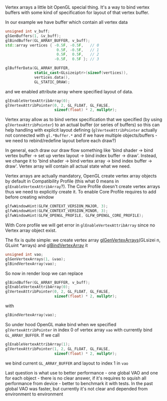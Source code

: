 Vertex arrays a little bit OpenGL special thing. It's a way to bind vertex buffers with some kind of specification for layout of that vertex buffer. 

In our example we have buffer which contain all vertex data 
```c++
unsigned int v_buff;
glGenBuffers(1, &v_buff);
glBindBuffer(GL_ARRAY_BUFFER, v_buff);
std::array vertices { -0.5F, -0.5F,   // 0
                       0.5F, -0.5F,   // 1
                       0.5F,  0.5F,   // 2
                      -0.5F,  0.5F }; // 3

glBufferData(GL_ARRAY_BUFFER, 
			 static_cast<GLsizeiptr>(sizeof(vertices)), 
			 vertices.data(),
             GL_STATIC_DRAW);
```

and we enabled attribute array where specified layout of data. 
```c++
glEnableVertexAttribArray(0);
glVertexAttribPointer(0, 2, GL_FLOAT, GL_FALSE, 
					  sizeof(float) * 2, nullptr);
```

Vertex array allow as to bind vertex specification that we specified (by using `glVertexAttribPointer`) to an actual buffer (or series of buffers) so this can help handling with explicit layout defining (`glVertexAttribPointer` actually not connected with `gl.*Buffer.*` and if we have multiple objects/buffers - we need to rebind/redefine layout before each draw?)

In general, each draw our draw flow something like 'bind shader -> bind vertex buffer -> set up vertex layout -> bind index buffer -> draw'. Instead, we change it to 'bind shader -> bind vertex array -> bind index buffer -> draw'. Vertex array will contain all actual state what we need.

Vertex arrays are actually mandatory, OpenGL create vertex array objects by default in Compatibility Profile (this what 0 means in `glEnableVertexAttribArray`?). The Core Profile doesn't create vertex arrays thus we need to explicitly create it. To enable Core Profile requires to add before creating window
```c++
glfwWindowHint(GLFW_CONTEXT_VERSION_MAJOR, 3);
glfwWindowHint(GLFW_CONTEXT_VERSION_MINOR, 3);
glfwWindowHint(GLFW_OPENGL_PROFILE, GLFW_OPENGL_CORE_PROFILE);
```
With Core profile we will get error in `glEnableVertexAttribArray` since no Vertex array object exist.  

The fix is quite simple: we create vertex array [glGenVertexArrays](https://docs.gl/gl4/glGenVertexArrays)(GLsizei n, GLuint \*arrays) and [glBindVertexArray](https://docs.gl/gl4/glBindVertexArray) it 
```c++
unsigned int vao;
glGenVertexArrays(1, &vao);
glBindVertexArray(vao);
```

So now in render loop we can replace 
```c++
glBindBuffer(GL_ARRAY_BUFFER, v_buff);
glEnableVertexAttribArray(0);
glVertexAttribPointer(0, 2, GL_FLOAT, GL_FALSE, 
					  sizeof(float) * 2, nullptr);
```
with
```c++
glBindVertexArray(vao);
```

So under hood OpenGL make bind when we specified `glVertexAttribPointer` in index 0 of vertex array `vao` with currently bind `GL_ARRAY_BUFFER`. 
If we call
```c++
glEnableVertexAttribArray(1);
glVertexAttribPointer(1, 2, GL_FLOAT, GL_FALSE, 
					  sizeof(float) * 2, nullptr);
```
we bind current `GL_ARRAY_BUFFER` and layout to index 1 in `vao` 

Last question is what use to better performance - one global VAO and one for each object - there is no clear answer, if it's requires to squish all performance from device - better to benchmark it with tests. In the past global VAO was faster, but currently it's not clear and depended from environment to environment 